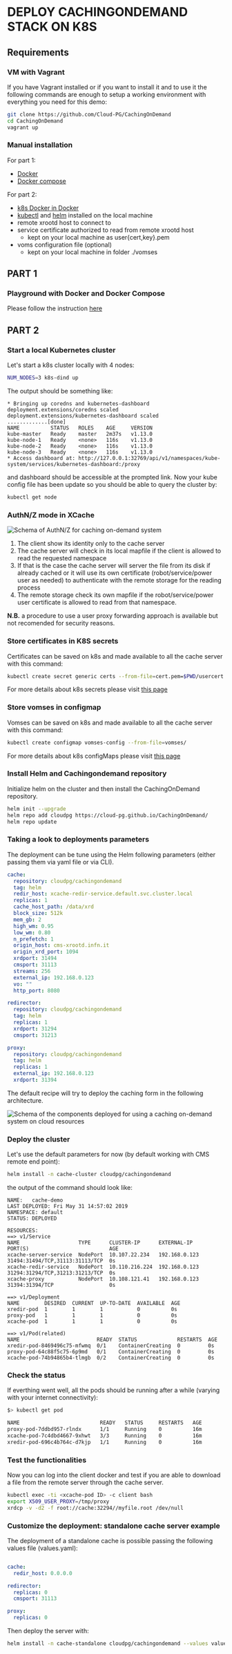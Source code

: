 # DEPLOY CACHINGONDEMAND STACK ON K8S

## Requirements

### VM with Vagrant

If you have Vagrant installed or if you want to install it and to use it the following commands are enough to setup a working environment with everything you need for this demo:

```bash
git clone https://github.com/Cloud-PG/CachingOnDemand
cd CachingOnDemand
vagrant up
```

### Manual installation

For part 1:

- [Docker](https://docs.docker.com/install/)
- [Docker compose](https://docs.docker.com/compose/install/)

For part 2:

- [k8s Docker in Docker](https://github.com/kubernetes-sigs/kubeadm-dind-cluster)
- [kubectl](https://kubernetes.io/docs/tasks/tools/install-kubectl/) and [helm](https://helm.sh/docs/using_helm/#installing-helm) installed on the local machine
- remote xrootd host to connect to
- service certificate authorized to read from remote xrootd host
  - kept on your local machine as user{cert,key}.pem
- voms configuration file (optional)
  - kept on your local machine in folder ./vomses

## PART 1

### Playground with Docker and Docker Compose

Please follow the instruction [here](../DOCKER.md)

## PART 2

### Start a local Kubernetes cluster

Let's start a k8s cluster locally with 4 nodes:

```bash
NUM_NODES=3 k8s-dind up
```

The output should be something like:

```text
* Bringing up coredns and kubernetes-dashboard 
deployment.extensions/coredns scaled
deployment.extensions/kubernetes-dashboard scaled
.............[done]
NAME          STATUS   ROLES    AGE     VERSION
kube-master   Ready    master   2m37s   v1.13.0
kube-node-1   Ready    <none>   116s    v1.13.0
kube-node-2   Ready    <none>   116s    v1.13.0
kube-node-3   Ready    <none>   116s    v1.13.0
* Access dashboard at: http://127.0.0.1:32769/api/v1/namespaces/kube-system/services/kubernetes-dashboard:/proxy
```

and dashboard should be accessible at the prompted link.
Now your kube config file has been update so you should be able to query the cluster by:

```bash
kubectl get node
```

### AuthN/Z mode in XCache

![Schema of AuthN/Z for caching on-demand system](../img/xcache_auth.png)

1. The client show its identity only to the cache server
2. The cache server will check in its local mapfile if the client is allowed to read the requested namespace
3. If that is the case the cache server will server the file from its disk if already cached or it will use its own certificate (robot/service/power user as needed) to authenticate with the remote storage for the reading process
4. The remote storage check its own mapfile if the robot/service/power user certificate is allowed to read from that namespace.

__N.B.__ a procedure to use a user proxy forwarding approach is available but not recomended for security reasons.

### Store certificates in K8S secrets

Certificates can be saved on k8s and made available to all the cache server with this command:

```bash
kubectl create secret generic certs --from-file=cert.pem=$PWD/usercert.pem --from-file=key.pem=$PWD/userkey.pem
```

For more details about k8s secrets please visit [this page](https://kubernetes.io/docs/concepts/configuration/secret/)

### Store vomses in configmap

Vomses can be saved on k8s and made available to all the cache server with this command:

```bash
kubectl create configmap vomses-config --from-file=vomses/
```

For more details about k8s configMaps please visit [this page](https://kubernetes.io/docs/tasks/configure-pod-container/configure-pod-configmap/)

### Install Helm and Cachingondemand repository

Initialize helm on the cluster and then install the CachingOnDemand repository.

```bash
helm init --upgrade
helm repo add cloudpg https://cloud-pg.github.io/CachingOnDemand/
helm repo update
```

### Taking a look to deployments parameters

The deployment can be tune using the Helm following parameters (either passing them via yaml file or via CLI).

```yaml
cache:
  repository: cloudpg/cachingondemand
  tag: helm
  redir_host: xcache-redir-service.default.svc.cluster.local
  replicas: 1
  cache_host_path: /data/xrd
  block_size: 512k
  mem_gb: 2
  high_wm: 0.95
  low_wm: 0.80
  n_prefetch: 1
  origin_host: cms-xrootd.infn.it
  origin_xrd_port: 1094
  xrdport: 31494
  cmsport: 31113
  streams: 256
  external_ip: 192.168.0.123
  vo: ""
  http_port: 8080

redirector:
  repository: cloudpg/cachingondemand
  tag: helm
  replicas: 1
  xrdport: 31294
  cmsport: 31213

proxy:
  repository: cloudpg/cachingondemand
  tag: helm
  replicas: 1
  external_ip: 192.168.0.123
  xrdport: 31394
```

The default recipe will try to deploy the caching form in the following architecture.

![Schema of the components deployed for using a caching on-demand system on cloud resources](../img/xcache_k8s.png)

### Deploy the cluster

Let's use the default parameters for now (by default working with CMS remote end point):

```bash
helm install -n cache-cluster cloudpg/cachingondemand
```

the output of the command should look like:

```text
NAME:   cache-demo
LAST DEPLOYED: Fri May 31 14:57:02 2019
NAMESPACE: default
STATUS: DEPLOYED

RESOURCES:
==> v1/Service
NAME                   TYPE      CLUSTER-IP      EXTERNAL-IP    PORT(S)                          AGE
xcache-server-service  NodePort  10.107.22.234   192.168.0.123  31494:31494/TCP,31113:31113/TCP  0s
xcache-redir-service   NodePort  10.110.216.224  192.168.0.123  31294:31294/TCP,31213:31213/TCP  0s
xcache-proxy           NodePort  10.108.121.41   192.168.0.123  31394:31394/TCP                  0s

==> v1/Deployment
NAME        DESIRED  CURRENT  UP-TO-DATE  AVAILABLE  AGE
xredir-pod  1        1        1           0          0s
proxy-pod   1        1        1           0          0s
xcache-pod  1        1        1           0          0s

==> v1/Pod(related)
NAME                         READY  STATUS             RESTARTS  AGE
xredir-pod-8469496c75-mfwmq  0/1    ContainerCreating  0         0s
proxy-pod-64c88f5c75-6p9md   0/1    ContainerCreating  0         0s
xcache-pod-74b94865b4-tlmgb  0/2    ContainerCreating  0         0s

```

### Check the status

If everthing went well, all the pods should be running after a while (varying with your internet connectivity):

```bash
$> kubectl get pod

NAME                          READY   STATUS     RESTARTS   AGE
proxy-pod-7ddbd957-rlndx      1/1     Running    0          16m
xcache-pod-7c4dbd4667-9xhwt   3/3     Running    0          16m
xredir-pod-696c4b764c-d7kjp   1/1     Running    0          16m

```

### Test the functionalities

Now you can log into the client docker and test if you are able to download a file from the remote server through the cache server.

```bash
kubectl exec -ti <xcache-pod ID> -c client bash
export X509_USER_PROXY=/tmp/proxy
xrdcp -v -d2 -f root://cache:32294//myfile.root /dev/null
```

### Customize the deployment: standalone cache server example

The deployment of a standalone cache is possible passing the following values file (values.yaml):

```yaml

cache:
  redir_host: 0.0.0.0

redirector:
  replicas: 0
  cmsport: 31113

proxy:
  replicas: 0

```

Then deploy the server with:

```bash
helm install -n cache-standalone cloudpg/cachingondemand --values values.yaml
```
